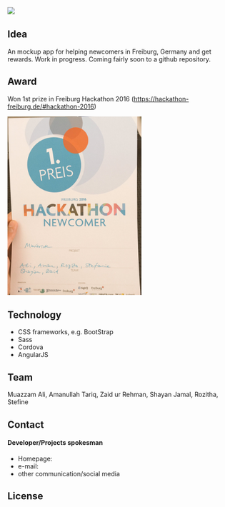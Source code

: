 <img src="www/images/neulingo.png" width="600px"/> </br>
## Idea
An mockup app for helping newcomers in Freiburg, Germany and get rewards.
Work in progress. Coming fairly soon to a github repository.

## Award
Won 1st prize in Freiburg Hackathon 2016 (https://hackathon-freiburg.de/#hackathon-2016)

<img src="www/images/award.jpg" width="300px">

## Technology
* CSS frameworks, e.g. BootStrap
* Sass
* Cordova
* AngularJS

## Team
Muazzam Ali, Amanullah Tariq, Zaid ur Rehman, Shayan Jamal, Rozitha, Stefine 


## Contact
#### Developer/Projects spokesman
* Homepage: 
* e-mail: 
* other communication/social media

## License 


